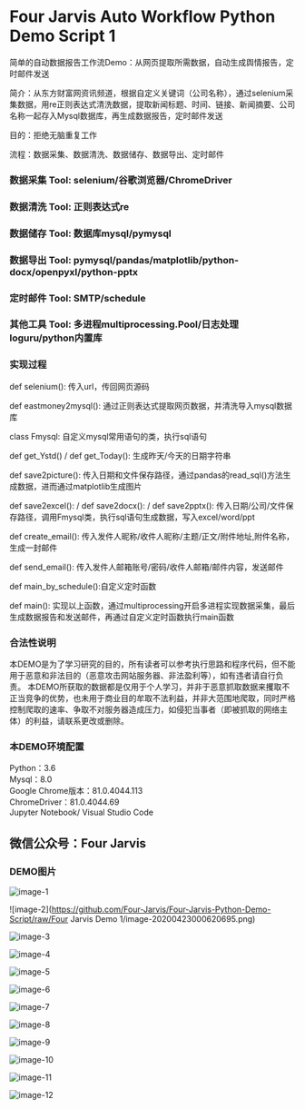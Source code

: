 # Four Jarvis Auto Workflow Python Demo Script 1

简单的自动数据报告工作流Demo：从网页提取所需数据，自动生成舆情报告，定时邮件发送

简介：从东方财富网资讯频道，根据自定义关键词（公司名称），通过selenium采集数据，用re正则表达式清洗数据，提取新闻标题、时间、链接、新闻摘要、公司名称一起存入Mysql数据库，再生成数据报告，定时邮件发送

目的：拒绝无脑重复工作

流程：数据采集、数据清洗、数据储存、数据导出、定时邮件

### 数据采集 Tool: selenium/谷歌浏览器/ChromeDriver

### 数据清洗 Tool: 正则表达式re

### 数据储存 Tool: 数据库mysql/pymysql

### 数据导出 Tool: pymysql/pandas/matplotlib/python-docx/openpyxl/python-pptx

### 定时邮件 Tool: SMTP/schedule

### 其他工具 Tool: 多进程multiprocessing.Pool/日志处理loguru/python内置库

### 实现过程

def selenium(): 传入url，传回网页源码

def eastmoney2mysql(): 通过正则表达式提取网页数据，并清洗导入mysql数据库

class Fmysql: 自定义mysql常用语句的类，执行sql语句

def get_Ystd() / def get_Today(): 生成昨天/今天的日期字符串

def save2picture(): 传入日期和文件保存路径，通过pandas的read_sql()方法生成数据，进而通过matplotlib生成图片

def save2excel():  / def save2docx(): / def save2pptx(): 传入日期/公司/文件保存路径，调用Fmysql类，执行sql语句生成数据，写入excel/word/ppt

def create_email(): 传入发件人昵称/收件人昵称/主题/正文/附件地址,附件名称，生成一封邮件

def send_email(): 传入发件人邮箱账号/密码/收件人邮箱/邮件内容，发送邮件

def main_by_schedule():自定义定时函数

def main():  实现以上函数，通过multiprocessing开启多进程实现数据采集，最后生成数据报告和发送邮件，再通过自定义定时函数执行main函数

### 合法性说明

本DEMO是为了学习研究的目的，所有读者可以参考执行思路和程序代码，但不能用于恶意和非法目的（恶意攻击网站服务器、非法盈利等），如有违者请自行负责。
本DEMO所获取的数据都是仅用于个人学习，并非于恶意抓取数据来攫取不正当竞争的优势，也未用于商业目的牟取不法利益，并非大范围地爬取，同时严格控制爬取的速率、争取不对服务器造成压力，如侵犯当事者（即被抓取的网络主体）的利益，请联系更改或删除。

### 本DEMO环境配置

Python：3.6  
Mysql：8.0  
Google Chrome版本：81.0.4044.113  
ChromeDriver：81.0.4044.69  
Jupyter Notebook/ Visual Studio Code   

## 微信公众号：Four Jarvis

### DEMO图片



![image-1](https://github.com/Four-Jarvis/Four-Jarvis-Python-Demo-Script/blob/master/Four%20Jarvis%20Demo%201/demo_report_img/image-20200423000745075.png)

![image-2](https://github.com/Four-Jarvis/Four-Jarvis-Python-Demo-Script/raw/Four Jarvis Demo 1/image-20200423000620695.png)

![image-3](https://github.com/Four-Jarvis/Four-Jarvis-Python-Demo-Script/blob/master/Four%20Jarvis%20Demo%201/demo_report_img/image-20200423000816556.png)

![image-4](https://github.com/Four-Jarvis/Four-Jarvis-Python-Demo-Script/blob/master/Four%20Jarvis%20Demo%201/demo_report_img/image-20200423000842771.png)

![image-5](https://github.com/Four-Jarvis/Four-Jarvis-Python-Demo-Script/blob/master/Four%20Jarvis%20Demo%201/demo_report_img/image-20200423000921325.png)

![image-6](https://github.com/Four-Jarvis/Four-Jarvis-Python-Demo-Script/blob/master/Four%20Jarvis%20Demo%201/demo_report_img/image-20200423000936807.png)

![image-7](https://github.com/Four-Jarvis/Four-Jarvis-Python-Demo-Script/blob/master/Four%20Jarvis%20Demo%201/demo_report_img/image-20200423000951586.png)

![image-8](https://github.com/Four-Jarvis/Four-Jarvis-Python-Demo-Script/blob/master/Four%20Jarvis%20Demo%201/demo_report_img/image-20200423001007731.png)

![image-9](https://github.com/Four-Jarvis/Four-Jarvis-Python-Demo-Script/blob/master/Four%20Jarvis%20Demo%201/demo_report_img/image-20200423001111039.png)

![image-10](https://github.com/Four-Jarvis/Four-Jarvis-Python-Demo-Script/blob/master/Four%20Jarvis%20Demo%201/demo_report_img/image-20200423001159681.png)

![image-11](https://github.com/Four-Jarvis/Four-Jarvis-Python-Demo-Script/blob/master/Four%20Jarvis%20Demo%201/demo_report_img/image-20200423001323079.png)

![image-12](https://github.com/Four-Jarvis/Four-Jarvis-Python-Demo-Script/blob/master/Four%20Jarvis%20Demo%201/demo_report_img/image-20200423015125201.png)
